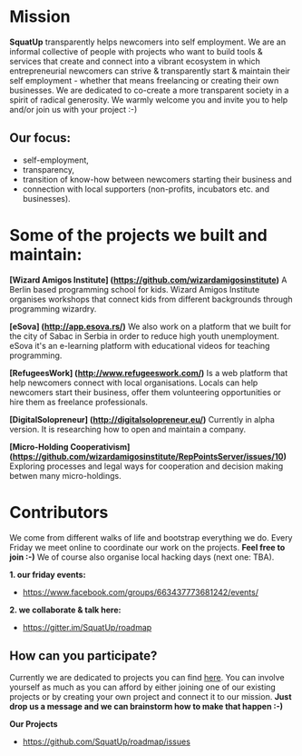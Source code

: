 # Mission
**SquatUp** transparently helps newcomers into self employment. We are an informal collective of people with projects who want to build tools & services that create and connect into a vibrant ecosystem in which entrepreneurial newcomers can strive & transparently start & maintain their self employment - whether that means freelancing or creating their own businesses. We are dedicated to co-create a more transparent society in a spirit of radical generosity. We warmly welcome you and invite you to help and/or join us with your project :-)

## Our focus:
* self-employment, 
* transparency, 
* transition of know-how between newcomers starting their business and 
* connection with local supporters (non-profits, incubators etc. and businesses).

# Some of the projects we built and maintain:

**[Wizard Amigos Institute] (https://github.com/wizardamigosinstitute)**
A Berlin based programming school for kids. Wizard Amigos Institute organises workshops that connect kids from different backgrounds through programming wizardry.

**[eSova] (http://app.esova.rs/)**
We also work on a platform that we built for the city of Sabac in Serbia in order to reduce high youth unemployment. eSova it's an e-learning platform with educational videos for teaching programming. 

**[RefugeesWork] (http://www.refugeeswork.com/)**
Is a web platform that help newcomers connect with local organisations.  Locals can help newcomers start their business, offer them volunteering opportunities or hire them as freelance professionals.

**[DigitalSolopreneur] (http://digitalsolopreneur.eu/)**
Currently in alpha version. It is researching how to open and maintain a company.

**[Micro-Holding Cooperativism] (https://github.com/wizardamigosinstitute/RepPointsServer/issues/10)**
Exploring processes and legal ways for cooperation and decision making betwen many micro-holdings.

# Contributors
We come from different walks of life and bootstrap everything we do.
Every Friday we meet online to coordinate our work on the projects. **Feel free to join :-)** We of course also organise local hacking days (next one: TBA).

**1. our friday events:**
* https://www.facebook.com/groups/663437773681242/events/

**2. we collaborate & talk here:**
* https://gitter.im/SquatUp/roadmap

## How can you participate?
Currently we are dedicated to projects you can find [here](https://waffle.io/SquatUp/roadmap).
You can involve yourself as much as you can afford by either joining one of our existing projects or by creating your own project and connect it to our mission. **Just drop us a message and we can brainstorm how to make that happen :-)**

**Our Projects**
* https://github.com/SquatUp/roadmap/issues
